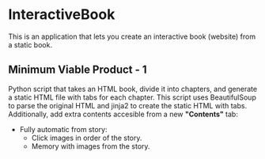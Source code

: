 # InteractiveBook
This is an application that lets you create an interactive book (website) from a static book.
## Minimum Viable Product - 1
Python script that takes an HTML book, divide it into chapters, and generate a static HTML file with tabs for each chapter. This script uses BeautifulSoup to parse the original HTML and jinja2 to create the static HTML with tabs. Additionally, add extra contents accesible from a new __"Contents"__ tab:
- Fully automatic from story:
    - Click images in order of the story.
    - Memory with images from the story.
    
